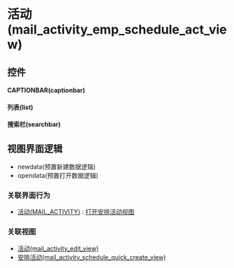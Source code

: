 # 活动(mail_activity_emp_schedule_act_view)  <!-- {docsify-ignore-all} -->



## 控件
#### CAPTIONBAR(captionbar)
#### 列表(list)
#### 搜索栏(searchbar)

## 视图界面逻辑
  * newdata(预置新建数据逻辑)
  * opendata(预置打开数据逻辑)


### 关联界面行为
  * [活动(MAIL_ACTIVITY)](module/mail/mail_activity) : [打开安排活动视图](module/mail/mail_activity#界面行为)

### 关联视图
  * [活动(mail_activity_edit_view)](app/view/mail_activity_edit_view)
  * [安排活动(mail_activity_schedule_quick_create_view)](app/view/mail_activity_schedule_quick_create_view)

<script>
 const { createApp } = Vue
  createApp({
    data() {
      return {

      }
    }
  }).use(ElementPlus).mount('#app')
</script>